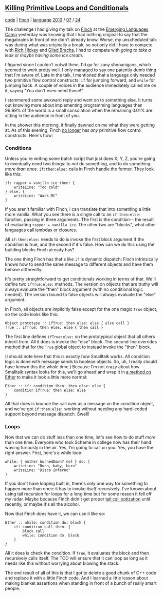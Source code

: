 
## [Killing Primitive Loops and Conditionals](http://journal.stuffwithstuff.com/2010/07/24/killing-primitive-loops-and-conditionals/ "Killing Primitive Loops and Conditionals")


[code](http://journal.stuffwithstuff.com/category/code/ "View all posts in code") | [finch](http://journal.stuffwithstuff.com/category/finch/ "View all posts in finch") | [language](http://journal.stuffwithstuff.com/category/language/ "View all posts in language") [2010](http://journal.stuffwithstuff.com/2010/ "year") / [07](http://journal.stuffwithstuff.com/2010/07/ "month") / [24](http://journal.stuffwithstuff.com/2010/07/24/)


The challenge I had giving my talk on [Finch](http://finch.stuffwithstuff.com/) at the [Emerging Languages
Camp](http://emerginglangs.com/) yesterday was knowing that I had nothing original to say that the
megabrains in front of me didn't already know. Worse, my unscheduled talk was
during what was originally a break, so not only did I have to compete with
[Rich Hickey](http://clojure.org/) and [Gilad Bracha](http://bracha.org/Site/Newspeak.html), I had to compete with _going to take
a leak or maybe having some ice cream_.


I figured since I couldn't outwit them, I'd go for zany shenanigans, which
seemed to work pretty well. I only managed to say one patently dumb thing that
I'm aware of. Late in the talk, I mentioned that a language only needed two
primitive flow control constructs: `if` for jumping forward, and `while` for
jumping back. A couple of voices in the audience immediately called me on it,
saying "You don't even need those!"

I stammered some awkward reply and went on to something else. It turns out
knowing more about implementing programming languages than 99.99% of the world
is a small consolation when the remaining 0.01% are sitting in the audience in
front of you.

In the shower this morning, it finally dawned on me what they were getting at.
As of this evening, Finch [no longer](http://bitbucket.org/munificent/finch/changeset/846bdbf7e8ed) has _any_ primitive flow control
constructs. Here's how:


### Conditions

Unless you're writing some batch script that just does X, Y, Z, you're going
to eventually need two things: to _not_ do something, and to do something
_more than once_. `if:then:else:` calls in Finch handle the former. They look
like this:



    if: rapper = vanilla ice then: {
        writeLine: "Too cold"
    } else: {
        writeLine: "Wack MC"
    }


If you aren't familiar with Finch, I can translate that into something a
little more vanilla. What you see there is a single call to an `if:then:else:`
function, passing in three arguments. The first is the condition-- the result
of evaluating `rapper = vanilla ice`. The other two are "blocks", what other
languages call lambdas or closures.

All `if:then:else:` needs to do is invoke the first block argument if the
condition is true, and the second if it's false. How can we do this using the
building blocks Finch already has?

The one thing Finch has that's like `if` is dynamic dispatch: Finch
intrinsically knows how to send the same message to different objects and have
them behave differently.

It's pretty straightforward to get conditionals working in terms of that.
We'll define two `ifTrue:else:` methods. The version on objects that are
truthy will always evaluate the "then" block argument (with no conditional
logic needed). The version bound to false objects will always evaluate the
"else" argument.

In Finch, all objects are implicitly false except for the one magic `True`
object, so the code looks like this:



    Object prototype :: ifTrue: then else: else { else call }
    True :: ifTrue: then else: else { then call }


The first line defines `ifTrue:else:` on the prototypical object that all
others inherit from. All it does is invoke the "else" block. The second line
overrides method that for the `True` global object to instead invoke the
"then" block.

(I should note here that this is exactly how Smalltalk works. All condition
logic is done with message sends to boolean objects. So, uh, I really should
have known this the whole time.) Because I'm not crazy about how Smalltalk
syntax looks for this, we'll go ahead and wrap it in [a method on Ether](http://journal.stuffwithstuff.com/2010/06/25/methods-on-the-ether-or-creating-your-own-control-structures-for-fun-and-profit/)
to make it look a little more normal:



    Ether :: if: condition then: then else: else {
        condition ifTrue: then else: else
    }


All that does is bounce the call over as a message on the condition object,
and we've got `if:then:else:` working without needing any hard-coded support
beyond message dispatch. Swell!

### Loops

Now that we can do stuff less than one time, let's see how to do stuff _more_
than one time. Everyone who took Scheme in college now has their hand waving
furiously in the air. Yes, I'm going to call on you. Yes, you have the right
answer. First, here's a while loop:



    while: { mother burnedDown? not } do: {
        writeLine: "Burn, baby, burn"
        writeLine: "Disco inferno"
    }


If you don't have looping built in, there's only one way for something to
happen more than once: it has to invoke _itself_ recursively. I've known about
using tail recursion for loops for a long time but for some reason it fell off
my radar. Maybe because Finch didn't get proper [tail call optization](http://en.wikipedia.org/wiki/Tail_call_optimization)
until recently, or maybe it's all the alcohol.


Now that Finch _does_ have it, we can use it like so:



    Ether :: while: condition do: block {
        if: condition call then: {
            block call
            while: condition do: block
        }
    }


All it does is check the condition. If `True`, it evaluates the block and then
recursively calls itself. The TCO will ensure that it can loop as long as it
needs like this without worrying about blowing the stack.

The end result of all of this is that I got to delete a good chunk of C++ code
and replace it with a little Finch code. And I learned a little lesson about
making blanket assertions when standing in front of a bunch of really smart
people.
